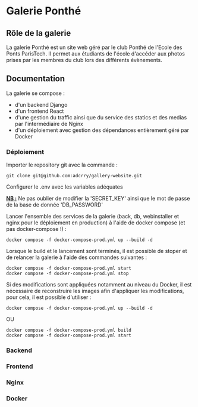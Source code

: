 # Galerie Ponthé

## Rôle de la galerie

La galerie Ponthé est un site web géré par le club Ponthé de l'Ecole des Ponts ParisTech. Il permet aux étudiants de l'école d'accéder aux photos prises par les membres du club lors des différents évènements.

## Documentation

La galerie se compose :
- d'un backend Django
- d'un frontend React
- d'une gestion du traffic ainsi que du service des statics et des medias par l'intermédiaire de Nginx
- d'un déploiement avec gestion des dépendances entièrement géré par Docker

### Déploiement

Importer le repository git avec la commande :
```
git clone git@github.com:adcrry/gallery-website.git
```

Configurer le .env avec les variables adéquates

<ins>**NB :**</ins> Ne pas oublier de modifier la 'SECRET_KEY' ainsi que le mot de passe de la base de donnée 'DB_PASSWORD'

Lancer l'ensemble des services de la galerie (back, db, webinstaller et nginx pour le déploiement en production) à l'aide de docker compose (et  pas docker-compose !) :
```
docker compose -f docker-compose-prod.yml up --build -d
```

Lorsque le build et le lancement sont terminés, il est possible de stoper et de relancer la galerie à l'aide des commandes suivantes :
```
docker compose -f docker-compose-prod.yml start
docker compose -f docker-compose-prod.yml stop
```

Si des modifications sont appliquées notamment au niveau du Docker, il est nécessaire de reconstruire les images afin d'appliquer les modifications, pour cela, il est possible d'utiliser :
```
docker compose -f docker-compose-prod.yml up --build -d
```
OU
```
docker compose -f docker-compose-prod.yml build
docker compose -f docker-compose-prod.yml start
```
### Backend

### Frontend

### Nginx

### Docker
